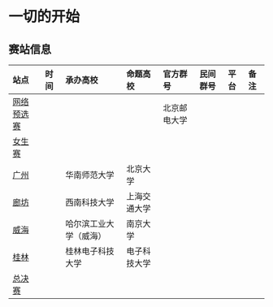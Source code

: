 # 一切的开始

## 赛站信息

| 站点                                   | 时间 | 承办高校               | 命题高校     | 官方群号     | 民间群号 | 平台 | 备注 |
| :------------------------------------- | :--- | :--------------------- | :----------- | :----------- | :------- | :--- | :--- |
| [网络预选赛](./preliminary-contest.md) |      |                        |              | 北京邮电大学 |          |      |      |
| [女生赛](./girl.md)                    |      |                        |              |              |          |      |      |
| [广州](./guangzhou.md)                 |      | 华南师范大学           | 北京大学     |              |          |      |      |
| [廊坊](./langfang.md)                  |      | 西南科技大学           | 上海交通大学 |              |          |      |      |
| [威海](./weihai.md)                    |      | 哈尔滨工业大学（威海） | 南京大学     |              |          |      |      |
| [桂林](./guilin.md)                    |      | 桂林电子科技大学       | 电子科技大学 |              |          |      |      |
| [总决赛](./final.md)                   |      |                        |              |              |          |      |      |
